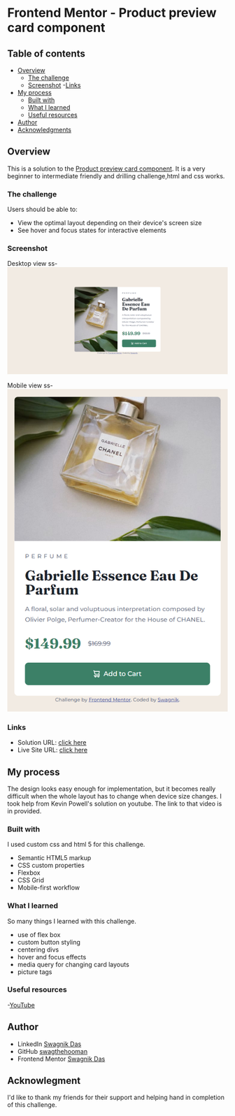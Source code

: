 # Frontend Mentor - Product preview card component

## Table of contents

- [Overview](#overview)
  - [The challenge](#the-challenge)
  - [Screenshot](#screenshot)
  -[Links](#links)
- [My process](#my-process)
  - [Built with](#built-with)
  - [What I learned](#what-i-learned)
  - [Useful resources](#useful-resources)
- [Author](#author)
- [Acknowledgments](#acknowledgments)

## Overview
This is a solution to the [Product preview card component](https://www.frontendmentor.io/challenges/product-preview-card-component-GO7UmttRfa). It is a very beginner to intermediate friendly and drilling challenge,html and css works. 

### The challenge

Users should be able to:

- View the optimal layout depending on their device's screen size
- See hover and focus states for interactive elements

### Screenshot

Desktop view ss-
![](./screenshots/desktop-view.jpg)

Mobile view ss-
![](./screenshots/mobile-view.jpg)

### Links

- Solution URL: [click here](https://github.com/swagthehooman/Product-preview-component)
- Live Site URL: [click here](https://swagthehooman.github.io/Product-preview-component/)

## My process

The design looks easy enough for implementation, but it becomes really difficult when the whole layout has to change when device size changes.  I took help from Kevin Powell's solution on youtube. The link to that video is in provided.

### Built with

I used custom css and html 5 for this challenge.
- Semantic HTML5 markup
- CSS custom properties
- Flexbox
- CSS Grid
- Mobile-first workflow

### What I learned

So many things I learned with this challenge.
- use of flex box
- custom button styling
- centering divs
- hover and focus effects
- media query for changing card layouts
- picture tags

### Useful resources

-[YouTube](https://youtu.be/B2WL6KkqhLQ)

## Author

- LinkedIn [Swagnik Das](https://www.linkedin.com/in/swagnikdas/)
- GitHub [swagthehooman](https://github.com/swagthehooman)
- Frontend Mentor [Swagnik Das](https://www.frontendmentor.io/profile/swagthehooman)

## Acknowlegment

I'd like to thank my friends for their support and helping hand in completion of this challenge.
